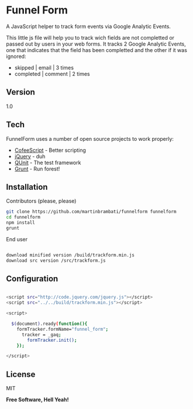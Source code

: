 Funnel Form
=========

A JavaScript helper to track form events via Google Analytic Events.

This little js file will help you to track wich fields are not completted or passed out by users in your web forms. It tracks 2 Google Analytic Events, one that indicates that the field has been completted and the other if it was ignored:

  - skipped | email |    3 times    
  - completed |    comment	| 2	times
   
Version
----

1.0

Tech
-----------

FunnelForm uses a number of open source projects to work properly:

* [CofeeScript] - Better scripting
* [jQuery] - duh 
* [QUnit] - The test framework
* [Grunt] - Run forest! 

Installation
--------------

Contributors (please, please)
```sh
git clone https://github.com/martinbrambati/funnelform funnelform
cd funnelform
npm install
grunt
```

End user
```sh

download minified version /build/trackform.min.js
download src version /src/trackform.js

```

Configuration
---------------

```sh

<script src="http://code.jquery.com/jquery.js"></script>
<script src="../../build/trackform.min.js"></script>

<script>

  $(document).ready(function(){
    formTracker.formName="funnel_form";
	  tracker = _gaq;
		formTracker.init();
	});

</script>

```

License
----

MIT


**Free Software, Hell Yeah!**

[javascript]:http://en.wikipedia.org/wiki/JavaScript
[qunit]:https://qunitjs.com/
[jQuery]:http://jquery.com
[Grunt]:http://gruntjs.com/getting-started#working-with-an-existing-grunt-project
[CofeeScript]:http://coffeescript.org/
